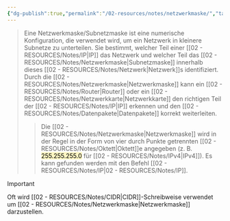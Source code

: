 ```yaml
---
{"dg-publish":true,"permalink":"/02-resources/notes/netzwerkmaske/","tags":["netzwerk/subnet-mask"],"noteIcon":"","updated":"2024-10-17T20:37:33.000+02:00"}
---
```


>Eine Netzwerkmaske/Subnetzmaske ist eine numerische Konfiguration, die verwendet wird, um ein Netzwerk in kleinere Subnetze zu unterteilen. 
>Sie bestimmt, welcher Teil einer [[02 - RESOURCES/Notes/IP\|IP]] das Netzwerk und welcher Teil das [[02 - RESOURCES/Notes/Netzwerkmaske\|Subnetzmaske]] innerhalb dieses [[02 - RESOURCES/Notes/Netzwerk\|Netzwerk]]s identifiziert. 
>Durch die [[02 - RESOURCES/Notes/Netzwerkmaske\|Netzwerkmaske]] kann ein [[02 - RESOURCES/Notes/Router\|Router]] oder ein [[02 - RESOURCES/Notes/Netzwerkkarte\|Netzwerkkarte]] den richtigen Teil der [[02 - RESOURCES/Notes/IP\|IP]] erkennen und den [[02 - RESOURCES/Notes/Datenpakete\|Datenpakete]] korrekt weiterleiten. 
>>Die [[02 - RESOURCES/Notes/Netzwerkmaske\|Netzwerkmaske]] wird in der Regel in der Form von vier durch Punkte getrennten [[02 - RESOURCES/Notes/Oktett\|Oktett]]e angegeben (z. B.<mark style="background: #FFF3A3A6;"> 255.255.255.0</mark> für [[02 - RESOURCES/Notes/IPv4\|IPv4]]).
>>Es kann gefunden werden mit den Befehl [[02 - RESOURCES/Notes/IP\|02 - RESOURCES/Notes/IP]].

>[!important] 
>Oft wird [[02 - RESOURCES/Notes/CIDR\|CIDR]]-Schreibweise verwendet um [[02 - RESOURCES/Notes/Netzwerkmaske\|Netzwerkmaske]] darzustellen.
